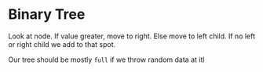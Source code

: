# Binary Tree
Look at node. If value greater, move to right. Else move to left child. If no left or right child we add to that spot.


Our tree should be mostly `full` if we throw random data at itl
